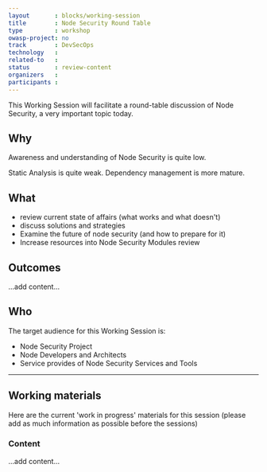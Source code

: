 ```yaml
---
layout       : blocks/working-session
title        : Node Security Round Table
type         : workshop
owasp-project: no
track        : DevSecOps
technology   :
related-to   :
status       : review-content
organizers   :
participants :
---
```


This Working Session will facilitate a round-table discussion of Node Security, a very important topic today.

## Why

Awareness and understanding of Node Security is quite low. 

Static Analysis is quite weak. Dependency management is more mature.

## What

 - review current state of affairs (what works and what doesn't)
 - discuss solutions and strategies
 - Examine the future of node security (and how to prepare for it)
 - Increase resources into Node Security Modules review
 
## Outcomes

...add content...

## Who

The target audience for this Working Session is:

 - Node Security Project
 - Node Developers and Architects
 - Service provides of Node Security Services and Tools
 
--- 

## Working materials

Here are the current 'work in progress' materials for this session (please add as much information as possible before the sessions)

### Content

...add content...
